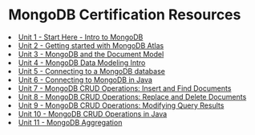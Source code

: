 # MongoDB Certification Resources

<li class="masthead__menu-item">
    <a href="/mongodb-certification/unit1.html">Unit 1 - Start Here - Intro to MongoDB</a>
</li>
<li class="masthead__menu-item">
    <a href="/mongodb-certification/unit2.html">Unit 2 - Getting started with MongoDB Atlas</a>
</li>
<li class="masthead__menu-item">
    <a href="/mongodb-certification/unit3.html">Unit 3 - MongoDB and the Document Model</a>
</li>
<li class="masthead__menu-item">
    <a href="/mongodb-certification/unit4.html">Unit 4 - MongoDB Data Modeling Intro</a>
</li>
<li class="masthead__menu-item">
    <a href="/mongodb-certification/unit5.html">Unit 5 - Connecting to a MongoDB database</a>
</li>
<li class="masthead__menu-item">
    <a href="/mongodb-certification/unit6.html">Unit 6 - Connecting to MongoDB in Java</a>
</li>
<li class="masthead__menu-item">
    <a href="/mongodb-certification/unit7.html">Unit 7 - MongoDB CRUD Operations: Insert and Find Documents</a>
</li>
<li class="masthead__menu-item">
    <a href="/mongodb-certification/unit8.html">Unit 8 - MongoDB CRUD Operations: Replace and Delete Documents</a>
</li>
<li class="masthead__menu-item">
    <a href="/mongodb-certification/unit9.html">Unit 9 - MongoDB CRUD Operations: Modifying Query Results</a>
</li>
<li class="masthead__menu-item">
    <a href="/mongodb-certification/unit10.html">Unit 10 - MongoDB CRUD Operations in Java</a>
</li>
<li class="masthead__menu-item">
    <a href="/mongodb-certification/unit11.html">Unit 11 - MongoDB Aggregation</a>
</li>